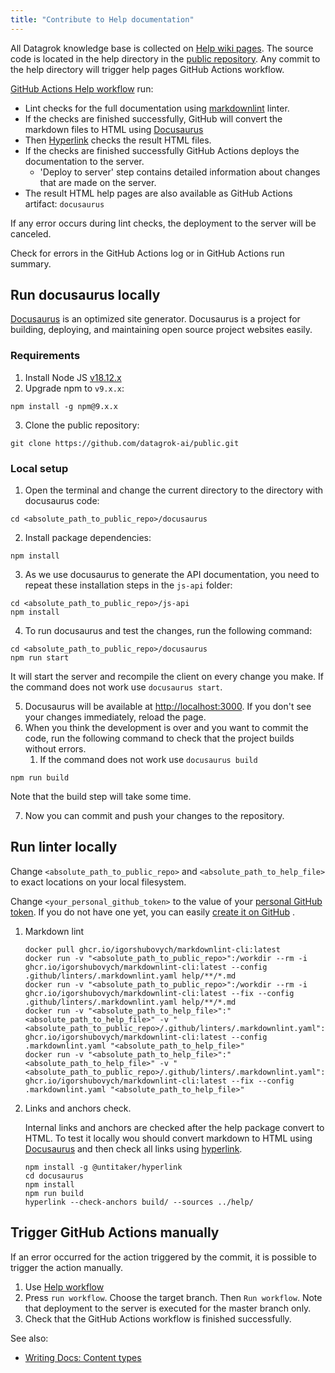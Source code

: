 ```yaml
---
title: "Contribute to Help documentation"
---
```


All Datagrok knowledge base is collected on [Help wiki pages](https://datagrok.ai/help). The source code is located in
the help directory in the [public repository](https://github.com/datagrok-ai/public/tree/master/help). Any commit to the
help directory will trigger help pages GitHub Actions workflow.

[GitHub Actions Help workflow](https://github.com/datagrok-ai/public/actions/workflows/help.yaml) run:

* Lint checks for the full documentation using [markdownlint](https://github.com/igorshubovych/markdownlint-cli) linter.
* If the checks are finished successfully, GitHub will convert the markdown files to HTML
  using [Docusaurus](https://docusaurus.io/)
* Then [Hyperlink](https://github.com/untitaker/hyperlink) checks the result HTML files.
* If the checks are finished successfully GitHub Actions deploys the documentation to the server.
  * 'Deploy to server' step contains detailed information about changes that are made on the server.
* The result HTML help pages are also available as GitHub Actions artifact: `docusaurus`

If any error occurs during lint checks, the deployment to the server will be canceled.

Check for errors in the GitHub Actions log or in GitHub Actions run summary.

## Run docusaurus locally

[Docusaurus](https://docusaurus.io/) is an optimized site generator. Docusaurus
is a project for building, deploying, and maintaining open source project
websites easily.

### Requirements

1. Install Node JS [v18.12.x](https://nodejs.org/dist/v18.12.0/)
2. Upgrade npm to `v9.x.x`:

  ```shell
  npm install -g npm@9.x.x
  ```

3. Clone the public repository:

```shell
git clone https://github.com/datagrok-ai/public.git
```

### Local setup

1. Open the terminal and change the current directory to the directory with docusaurus code:

```shell
cd <absolute_path_to_public_repo>/docusaurus
```

2. Install package dependencies:

```shell
npm install
```

3. As we use docusaurus to generate the API documentation, you need to repeat these installation steps in the `js-api` folder:

```shell
cd <absolute_path_to_public_repo>/js-api
npm install
```

4. To run docusaurus and test the changes, run the following command:

```shell
cd <absolute_path_to_public_repo>/docusaurus
npm run start
```

  It will start the server and recompile the client
  on every change you make. If the command does not work use `docusaurus start`.

5. Docusaurus will be available at <http://localhost:3000>. If you don't see your changes immediately, reload the page.
6. When you think the development is over and you want to commit the code, run the following command to check that the
   project builds without errors.
    1. If the command does not work use `docusaurus build`

```shell
npm run build
```

  Note that the build step will take some time.

7. Now you can commit and push your changes to the repository.

## Run linter locally

Change `<absolute_path_to_public_repo>` and `<absolute_path_to_help_file>` to exact locations on your local filesystem.

Change `<your_personal_github_token>` to the value of your [personal GitHub token](https://github.com/settings/tokens).
If you do not have one yet, you can
easily [create it on GitHub](https://docs.github.com/en/authentication/keeping-your-account-and-data-secure/creating-a-personal-access-token)
.

1. Markdown lint

    ```shell
    docker pull ghcr.io/igorshubovych/markdownlint-cli:latest
    docker run -v "<absolute_path_to_public_repo>":/workdir --rm -i ghcr.io/igorshubovych/markdownlint-cli:latest --config .github/linters/.markdownlint.yaml help/**/*.md
    docker run -v "<absolute_path_to_public_repo>":/workdir --rm -i ghcr.io/igorshubovych/markdownlint-cli:latest --fix --config .github/linters/.markdownlint.yaml help/**/*.md
    docker run -v "<absolute_path_to_help_file>":"<absolute_path_to_help_file>" -v "<absolute_path_to_public_repo>/.github/linters/.markdownlint.yaml":/workdir/.markdownlint.yaml  ghcr.io/igorshubovych/markdownlint-cli:latest --config .markdownlint.yaml "<absolute_path_to_help_file>"
    docker run -v "<absolute_path_to_help_file>":"<absolute_path_to_help_file>" -v "<absolute_path_to_public_repo>/.github/linters/.markdownlint.yaml":/workdir/.markdownlint.yaml  ghcr.io/igorshubovych/markdownlint-cli:latest --fix --config .markdownlint.yaml "<absolute_path_to_help_file>"
    ```

2. Links and anchors check.

   Internal links and anchors are checked after the help package convert to HTML. To test it locally wou should convert
   markdown to HTML using [Docusaurus](https://docusaurus.io/) and then check all links
   using [hyperlink](https://github.com/untitaker/hyperlink).

   ```shell
   npm install -g @untitaker/hyperlink
   cd docusaurus
   npm install
   npm run build
   hyperlink --check-anchors build/ --sources ../help/
   ```

## Trigger GitHub Actions manually

If an error occurred for the action triggered by the commit, it is possible to trigger the action manually.

1. Use [Help workflow](https://github.com/datagrok-ai/public/actions/workflows/help.yaml)
2. Press `run workflow`. Choose the target branch. Then `Run workflow`. Note that deployment to the server is executed
   for the master branch only.
3. Check that the GitHub Actions workflow is finished successfully.

See also:

* [Writing Docs: Content types](../../collaborate/writing-docs/content-types.md)
